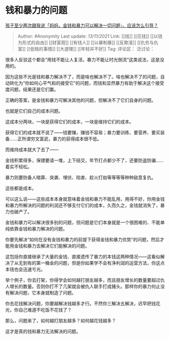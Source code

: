 # 钱和暴力的问题
[孩子至少两次跟我说「妈妈，金钱和暴力可以解决一切问题」，应该怎么引导？](https://www.zhihu.com/question/496970228/answer/2219608585)

> Author: #Anonymity
> Last update: *13/11/2021*
> Link: [[钱]] [[花钱]] [[以钱为形式的自由]] [[财富观]] [[有钱人]] [[以暴制暴]] [[反欺凌]] [[仇穷与仇富]] [[低贱的事情]] [[大道理]] [[年轻并不好]]
> Tag:
> 评论区：
> 泛讨论：

很多人反驳这个都会“用钱不能让人复活，暴力不能让时光倒流”这类说法，这是没用的。

因为这些不光是钱和暴力解决不了，而是啥也解决不了。啥也解决不了的问题，自动转化为“你如何心平气和的接受它”的问题，而钱和显然暴力有助于解决这个接受度问题，结果还是它们赢。

正确的答案，是金钱和暴力可解决其他的问题，但解决不了它们自身的问题。

也就是它们自己的成本问题。

这成本分两块，一块是获得它们的成本，一块是维持它们的成本。

获得它们的成本就不说了——钱要赚，赚钱不容易；暴力要训练、要营养、要买装备……正所谓穷文富武，暴力的获得成本很不低。

而维持成本就大了去了——

金钱积累得多，保镖要请一堆，上下结交，年节打点都少不了，还要防盗防骗……着实不轻松。

暴力则要防备人暗算、突袭、埋伏、陷害、趁火打劫等等等等种种敌意复仇。

这些都是成本。

可以这么说——这些成本本身就意味着金钱和暴力不能乱用，用得不好，你用金钱和暴力所解决的问题的利润还不够支付它们的成本，久而久之，金钱就消失了，暴力也破产了。

金钱和暴力可以解决很多别的问题，但问题是它们本身就是一个很困难的、不能单纯依靠金钱和暴力解决的问题。

你要先解决“如何在没有金钱和暴力的前提下获得金钱和暴力优势”的问题，然后才能用金钱和暴力去解决它们能解决的问题。

这包括你直接继承了大量的金钱、直接遗传了暴力的本钱这两种情况——这看似解决了从无到有的第一桶金的问题，但是你如果学不会有净利润的运营方法，你这点本钱也会迅速亏光。

举个例子，你去打架，你得学会如何越打朋友越多，而且朋友增长的数量要超过仇人增长的数量。否则你打不了几架就会被仇人联手打成猪头。那样你的暴力何止没有解决问题，它本身就制造了问题。

你去花钱解决问题，你要越解决钱越多才行。不然你三解决五解决，迟早把钱花光，你自己难道不吃饭不花钱了？

那么，问题来了，如何越打朋友越多？如何越花钱越多？

这才是真的钱和暴力无法解决的问题。
